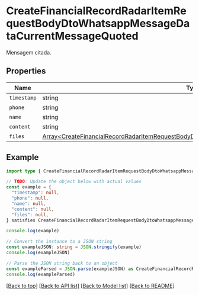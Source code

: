 
# CreateFinancialRecordRadarItemRequestBodyDtoWhatsappMessageDataCurrentMessageQuoted

Mensagem citada.

## Properties

Name | Type
------------ | -------------
`timestamp` | string
`phone` | string
`name` | string
`content` | string
`files` | [Array&lt;CreateFinancialRecordRadarItemRequestBodyDtoWhatsappMessageDataCurrentMessageFilesInner&gt;](CreateFinancialRecordRadarItemRequestBodyDtoWhatsappMessageDataCurrentMessageFilesInner.md)

## Example

```typescript
import type { CreateFinancialRecordRadarItemRequestBodyDtoWhatsappMessageDataCurrentMessageQuoted } from '@usesofia/pegasus-core-api-sdk'

// TODO: Update the object below with actual values
const example = {
  "timestamp": null,
  "phone": null,
  "name": null,
  "content": null,
  "files": null,
} satisfies CreateFinancialRecordRadarItemRequestBodyDtoWhatsappMessageDataCurrentMessageQuoted

console.log(example)

// Convert the instance to a JSON string
const exampleJSON: string = JSON.stringify(example)
console.log(exampleJSON)

// Parse the JSON string back to an object
const exampleParsed = JSON.parse(exampleJSON) as CreateFinancialRecordRadarItemRequestBodyDtoWhatsappMessageDataCurrentMessageQuoted
console.log(exampleParsed)
```

[[Back to top]](#) [[Back to API list]](../README.md#api-endpoints) [[Back to Model list]](../README.md#models) [[Back to README]](../README.md)


